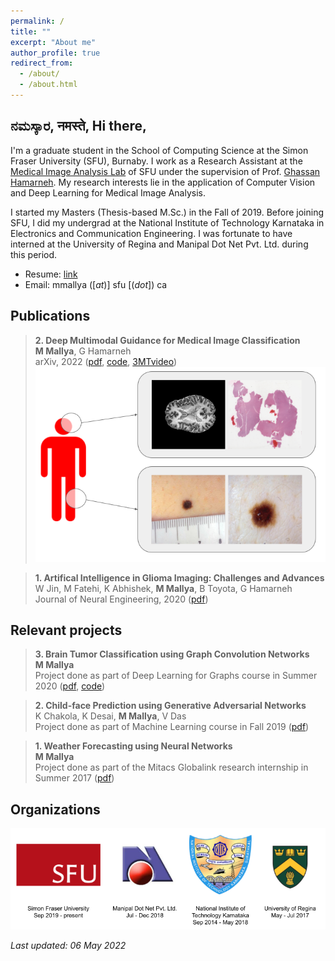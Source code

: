 ```yaml
---
permalink: /
title: ""
excerpt: "About me"
author_profile: true
redirect_from: 
  - /about/
  - /about.html
---
```



ನಮಸ್ಕಾರ, नमस्ते, Hi there,
---

I'm a graduate student in the School of Computing Science at the Simon Fraser University (SFU), Burnaby. I work as a Research Assistant at the [Medical Image Analysis Lab](https://www.medicalimageanalysis.com/) of SFU under the supervision of Prof. [Ghassan Hamarneh](https://scholar.google.com/citations?user=61DdlkAAAAAJ). My research interests lie in the application of Computer Vision and Deep Learning for Medical Image Analysis.

I started my Masters (Thesis-based M.Sc.) in the Fall of 2019. Before joining SFU, I did my undergrad at the National Institute of Technology Karnataka in Electronics and Communication Engineering. I was fortunate to have interned at the University of Regina and Manipal Dot Net Pvt. Ltd. during this period. 

- Resume: [link](https://drive.google.com/file/d/166iHlMqO28MaFuxZTuiLbNNly7qdmj4p/view?usp=sharing)
- Email: mmallya ([_at_)] sfu [(_dot_]) ca

Publications
---

> **2. Deep Multimodal Guidance for Medical Image Classification**  
> **M Mallya**, G Hamarneh  
> arXiv, 2022 ([pdf](https://arxiv.org/pdf/2203.05683.pdf), [code](), [3MTvideo](https://youtu.be/hy-haCkZsNo))  
> ![](/images/website_MMG.png)

> **1. Artifical Intelligence in Glioma Imaging: Challenges and Advances**  
> W Jin, M Fatehi, K Abhishek, **M Mallya**, B Toyota, G Hamarneh  
> Journal of Neural Engineering, 2020 ([pdf](https://iopscience.iop.org/article/10.1088/1741-2552/ab8131/pdf))  


Relevant projects
---

> **3. Brain Tumor Classification using Graph Convolution Networks**  
> **M Mallya**  
> Project done as part of Deep Learning for Graphs course in Summer 2020 ([pdf](https://drive.google.com/file/d/1sJLczysTd3q0PM0y9ivzrzeppJ16H0Pu/view?usp=sharing), [code](https://github.com/mayurmallya/Brain-Tumor-Classification-Using-GCNs))  

> **2. Child-face Prediction using Generative Adversarial Networks**  
> K Chakola, K Desai, **M Mallya**, V Das  
> Project done as part of Machine Learning course in Fall 2019 ([pdf](https://drive.google.com/file/d/14K05syATqXhwqT9yEWfSeEOgb_Cyig7l/view?usp=sharing))  

> **1. Weather Forecasting using Neural Networks**  
> **M Mallya**  
> Project done as part of the Mitacs Globalink research internship in Summer 2017 ([pdf](https://drive.google.com/file/d/0B3f97bMqsNFhTElxUm9GV1RKb29iekNvUjFTRXd2NTFaTThF/view?usp=sharing&resourcekey=0-o7hGCoTPfB87xhQRS88HPA))  


Organizations
---

![](/images/website_orgs.png)

*Last updated: 06 May 2022*
